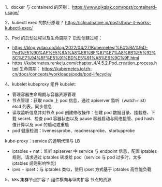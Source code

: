 1、docker 与 containerd 的区别：
https://www.qikqiak.com/post/containerd-usage/

2、kubectl exec 的执行原理？
https://icloudnative.io/posts/how-it-works-kubectl-exec/

3、Pod 的启动过程以及生命周期？
启动创建过程：
+ https://blog.yutao.co/blog/2022/04/27/Kubernetes(%E4%BA%94)-Pod%E5%90%AF%E5%8A%A8%E8%BF%87%E7%A8%8B%E5%92%8C%E7%94%9F%E5%91%BD%E5%91%A8%E6%9C%9F.html
+ https://kubernetes.renkeju.com/chapter_4/4.5.2.Pod_creation_process.html
生命周期：
https://kubernetes.io/zh-cn/docs/concepts/workloads/pods/pod-lifecycle/

4、kubelet  kubeproxy 组件
kubelet: 
+ 管理容器生命周期与容器资源管理
+ 节点管理：获取 node 上 pod 信息，通过 apiserver 监听（watch+list） etcd 列表，同步信息
+ 读取监听信息并对节点 pod 创建修改操作：创建 pod 数据目录、挂载卷、下载 secret、检查 pod 容器状态以及 pause 容器启动与网络接管、pod hash 值计算以及 pod 的启动或重启
+ pod 健康检测：livenessprobe、readnessprobe、startupprobe

kube-proxy：service 的透明代理与 LB
+ iptables + nat：监听 apiserver 中 service 与 endpoint 信息，配置 iptables 规则，请求通过 iptables 转发给 pod（service 与 pod 过多时，太多 iptables 规则影响性能）
+ ipvs + ipset：与 iptables 类似，使用 ipset 方式基于 iptables 高性能负载

5、k8s 集群节点扩容？
组件横向与纵向扩容
节点的资源

